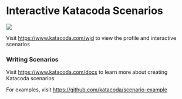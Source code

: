 # Interactive Katacoda Scenarios

[![](http://shields.katacoda.com/katacoda/wjd/count.svg)](https://www.katacoda.com/wjd "Get your profile on Katacoda.com")

Visit https://www.katacoda.com/wjd to view the profile and interactive scenarios

### Writing Scenarios
Visit https://www.katacoda.com/docs to learn more about creating Katacoda scenarios

For examples, visit https://github.com/katacoda/scenario-example
